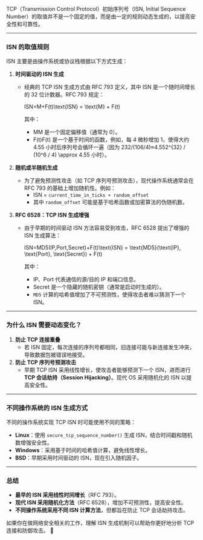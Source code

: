 TCP（Transmission Control Protocol）初始序列号（ISN, Initial Sequence Number）的取值并不是一个固定的值，而是由一定的规则动态生成的，以提高安全性和可靠性。

------

### **ISN 的取值规则**

ISN 主要是由操作系统或协议栈根据以下方式生成：

1. **时间驱动的 ISN 生成**

   - 经典的 TCP ISN 生成方式由 RFC 793 定义，其中 ISN 是一个随时间增长的 32 位计数器。RFC 793 规定： 

     ISN=M+F(t)\text{ISN} = \text{M} + F(t)

      其中： 

     - MM 是一个固定偏移值（通常为 0）。
     - F(t)F(t) 是一个基于时间的函数，例如，每 4 微秒增加 1，使得大约 4.55 小时后序列号会循环一遍（因为 232/(106/4)≈4.552^{32} / (10^6 / 4) \approx 4.55 小时）。

2. **随机或半随机生成**

   - 为了避免预测性攻击（如 TCP 序列号预测攻击），现代操作系统通常会在 RFC 793 的基础上增加随机性。例如： 
     - ISN = `current_time_in_ticks + random_offset`
     - 其中 `random_offset` 可能是基于哈希函数或加密算法的伪随机数。

3. **RFC 6528：TCP ISN 生成增强**

   - 由于早期的时间驱动 ISN 方法容易受到攻击，RFC 6528 提出了增强的 ISN 生成算法： 

     ISN=MD5(IP,Port,Secret)+F(t)\text{ISN} = \text{MD5}(\text{IP}, \text{Port}, \text{Secret}) + F(t)

      其中： 

     - IP、Port 代表通信的源/目的 IP 和端口信息。
     - Secret 是一个隐藏的随机密钥（通常是启动时生成的）。
     - `MD5` 计算的哈希值增加了不可预测性，使得攻击者难以猜测下一个 ISN。

------

### **为什么 ISN 需要动态变化？**

1. **防止 TCP 连接重叠**
   - 若 ISN 固定，每次连接的序列号都相同，旧连接可能与新连接发生冲突，导致数据包被错误地接受。
2. **防止 TCP 序列号预测攻击**
   - 早期 TCP ISN 采用线性增长，使攻击者能够预测下一个 ISN，进而进行 **TCP 会话劫持（Session Hijacking）**。现代 OS 采用随机化的 ISN 以提高安全性。

------

### **不同操作系统的 ISN 生成方式**

不同的操作系统实现 TCP ISN 时可能使用不同的策略：

- **Linux**：使用 `secure_tcp_sequence_number()` 生成 ISN，结合时间戳和随机数增强安全性。
- **Windows**：采用基于时间的哈希值计算，避免线性增长。
- **BSD**：早期采用时间驱动的 ISN，现在引入随机因子。

------

### **总结**

- **最早的 ISN 采用线性时间增长**（RFC 793）。
- **现代 ISN 采用随机化方法**（RFC 6528），增加不可预测性，提高安全性。
- **不同操作系统采用不同 ISN 计算方法**，但都旨在防止 TCP 会话劫持攻击。

如果你在做网络安全相关的工作，理解 ISN 生成机制可以帮助你更好地分析 TCP 连接和防御攻击。 🚀